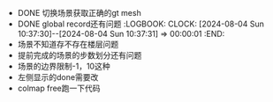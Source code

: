 - DONE 切换场景获取正确的gt mesh
- DONE global record还有问题
  :LOGBOOK:
  CLOCK: [2024-08-04 Sun 10:37:30]--[2024-08-04 Sun 10:37:31] =>  00:00:01
  :END:
- 场景不知道存不存在楼层问题
- 提前完成的场景的步数划分还有问题
- 场景的边界限制-1，10这种
- 左侧显示的done需要改
- colmap free跑一下代码